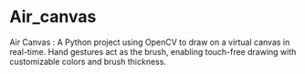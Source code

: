 # Air_canvas
Air Canvas : A Python project using OpenCV to draw on a virtual canvas in real-time. Hand gestures act as the brush, enabling touch-free drawing with customizable colors and brush thickness.
